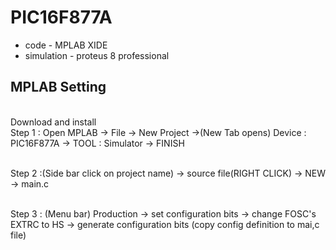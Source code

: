 # PIC16F877A

* code - MPLAB XIDE
* simulation - proteus 8 professional

## MPLAB Setting
 <br> Download and install
  <br>Step 1 : Open MPLAB -> File -> New Project ->(New Tab opens) Device : PIC16F877A -> TOOL : Simulator -> FINISH
  
  <br>Step 2 :(Side bar click on project name) -> source file(RIGHT CLICK) -> NEW -> main.c
  
  <br>Step 3 : (Menu bar) Production -> set configuration bits -> change FOSC's EXTRC to HS -> generate configuration bits (copy config definition to mai,c file)



